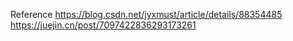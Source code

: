 Reference
https://blog.csdn.net/jyxmust/article/details/88354485
https://juejin.cn/post/7097422836293173261

